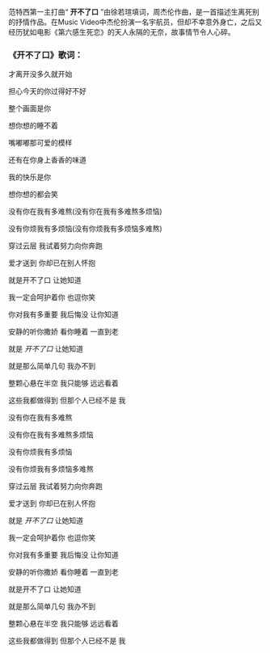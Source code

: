 

范特西第一主打曲“ **开不了口** ”由徐若瑄填词，周杰伦作曲，是一首描述生离死别的抒情作品。在Music
Video中杰伦扮演一名宇航员，但却不幸意外身亡，之后又经历犹如电影《第六感生死恋》的天人永隔的无奈，故事情节令人心碎。

### 《开不了口》歌词：

才离开没多久就开始

担心今天的你过得好不好

整个画面是你

想你想的睡不着

嘴嘟嘟那可爱的模样

还有在你身上香香的味道

我的快乐是你

想你想的都会笑

没有你在我有多难熬(没有你在我有多难熬多烦恼)

没有你烦我有多烦恼(没有你烦我有多烦恼多难熬)

穿过云层 我试着努力向你奔跑

爱才送到 你却已在别人怀抱

就是开不了口 让她知道

我一定会呵护着你 也逗你笑

你对我有多重要 我后悔没 让你知道

安静的听你撒娇 看你睡着 一直到老

就是 _开不了口_ 让她知道

就是那么简单几句 我办不到

整颗心悬在半空 我只能够 远远看着

这些我都做得到 但那个人已经不是 我

没有你在我有多难熬

没有你在我有多难熬多烦恼

没有你烦我有多烦恼

没有你烦我有多烦恼多难熬

穿过云层 我试着努力向你奔跑

爱才送到 你却已在别人怀抱

就是 _开不了口_ 让她知道

我一定会呵护着你 也逗你笑

你对我有多重要 我后悔没 让你知道

安静的听你撒娇 看你睡着 一直到老

就是开不了口 让她知道

就是那么简单几句 我办不到

整颗心悬在半空 我只能够 远远看着

这些我都做得到 但那个人已经不是 我

